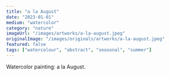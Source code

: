```yaml
---
title: "a la August"
date: "2023-01-01"
medium: "watercolor"
category: "nature"
imageUrl: "/images/artworks/a-la-august.jpeg"
originalImage: "/images/originals/artworks/a-la-august.jpeg"
featured: false
tags: ["watercolour", "abstract", "seasonal", "summer"]
---
```


Watercolor painting: a la August.
